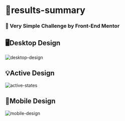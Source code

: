 # 🎯results-summary
### 📌 Very Simple Challenge by Front-End Mentor
## 🖥️Desktop Design
![desktop-design](https://github.com/user-attachments/assets/9f109b13-52f4-4c51-a3eb-b807b5b67b06)
## 💡Active Design
![active-states](https://github.com/user-attachments/assets/1c8c8431-e5f1-44a0-832e-d04f7b37a25c)
## 📱Mobile Design
![mobile-design](https://github.com/user-attachments/assets/67c4a7d5-2fdb-4e06-80c8-1df55ff68f27)
